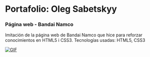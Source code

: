 # Portafolio: Oleg Sabetskyy
### Página web - Bandai Namco
Imitación de la página web de Bandai Namco que hice para reforzar conocimientos en HTML5 i CSS3.
Tecnologías usadas: HTML5, CSS3

[![GIF](<img src="https://github.com/OlegSabetskyy/PortaFolio/blob/main/img/Bandai_Namco.gif" width="250">)](https://youtu.be/TeCdlfU-mBU)
